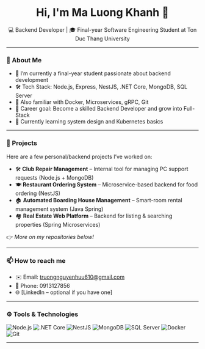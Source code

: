 <h1 align="center">Hi, I'm Ma Luong Khanh 👋</h1>
<p align="center">
  💻 Backend Developer | 🎓 Final-year Software Engineering Student at Ton Duc Thang University  
</p>

---

### 🌟 About Me

- 🔭 I’m currently a final-year student passionate about backend development  
- 🛠️ Tech Stack: Node.js, Express, NestJS, .NET Core, MongoDB, SQL Server  
- 🧠 Also familiar with Docker, Microservices, gRPC, Git  
- 🎯 Career goal: Become a skilled Backend Developer and grow into Full-Stack  
- 🌱 Currently learning system design and Kubernetes basics

---

### 💼 Projects

Here are a few personal/backend projects I’ve worked on:

- 🛠 **Club Repair Management** – Internal tool for managing PC support requests (Node.js + MongoDB)  
- 🍽 **Restaurant Ordering System** – Microservice-based backend for food ordering (NestJS)  
- 🏠 **Automated Boarding House Management** – Smart-room rental management system (Java Spring)  
- 🏘 **Real Estate Web Platform** – Backend for listing & searching properties (Spring Microservices)  

👉 *More on my repositories below!*

---

### 📫 How to reach me

- ✉️ Email: truongnguyenhuu610@gmail.com  
- 📱 Phone: 0913127856  
- 🌐 [LinkedIn – optional if you have one]  

---

### ⚙️ Tools & Technologies

![Node.js](https://img.shields.io/badge/-Node.js-339933?style=flat&logo=nodedotjs&logoColor=white)
![.NET Core](https://img.shields.io/badge/-.NET_Core-512BD4?style=flat&logo=dotnet&logoColor=white)
![NestJS](https://img.shields.io/badge/-NestJS-E0234E?style=flat&logo=nestjs&logoColor=white)
![MongoDB](https://img.shields.io/badge/-MongoDB-47A248?style=flat&logo=mongodb&logoColor=white)
![SQL Server](https://img.shields.io/badge/-SQL_Server-CC2927?style=flat&logo=microsoftsqlserver&logoColor=white)
![Docker](https://img.shields.io/badge/-Docker-2496ED?style=flat&logo=docker&logoColor=white)
![Git](https://img.shields.io/badge/-Git-F05032?style=flat&logo=git&logoColor=white)

---
